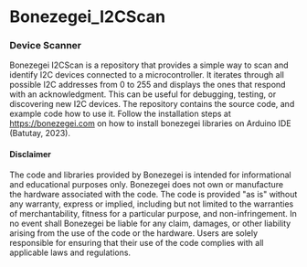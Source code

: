 # Bonezegei_I2CScan
### Device Scanner
Bonezegei I2CScan is a repository that provides a simple way to scan and identify I2C devices connected to a microcontroller. It iterates through all possible I2C addresses from 0 to 255 and displays the ones that respond with an acknowledgment. This can be useful for debugging, testing, or discovering new I2C devices. The repository contains the source code, and example code how to use it. Follow the installation steps at https://bonezegei.com on how to install bonezegei libraries on Arduino IDE (Batutay, 2023).

<h4>Disclaimer</h4>
<p>The code and libraries provided by Bonezegei is intended for informational and educational purposes only. Bonezegei does not own or manufacture the hardware associated with the code. The code is provided "as is" without any warranty, express or implied, including but not limited to the warranties of merchantability, fitness for a particular purpose, and non-infringement. In no event shall Bonezegei be liable for any claim, damages, or other liability arising from the use of the code or the hardware. Users are solely responsible for ensuring that their use of the code complies with all applicable laws and regulations.</p>
